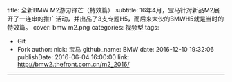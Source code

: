 title: 全新BMW M2游刃锋芒（特效篇）
subtitle: 16年4月，宝马针对新品M2展开了一连串的推广活动，并出品了3支专题H5，而后来大伙的BMWH5就是当时的特效篇。
cover: bmw m2.png
categories: 视频型
tags:
  - Git
  - Fork
author:
  nick: 宝马
  github_name: BMW
date: 2016-12-10 19:32:06
publishDate: 2016-06-04 16:00:00
link: http://bmw2.thefront.com.cn/m2_2016/
---

<!-- more -->
